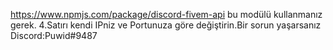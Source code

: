 https://www.npmjs.com/package/discord-fivem-api bu modülü kullanmanız gerek.
4.Satırı kendi IPniz ve Portunuza göre değiştirin.Bir sorun yaşarsanız Discord:Puwid#9487
